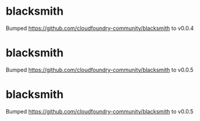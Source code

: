 
# blacksmith
Bumped https://github.com/cloudfoundry-community/blacksmith to v0.0.4

# blacksmith
Bumped https://github.com/cloudfoundry-community/blacksmith to v0.0.5

# blacksmith
Bumped https://github.com/cloudfoundry-community/blacksmith to v0.0.5
